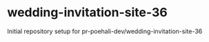# wedding-invitation-site-36

Initial repository setup for pr-poehali-dev/wedding-invitation-site-36